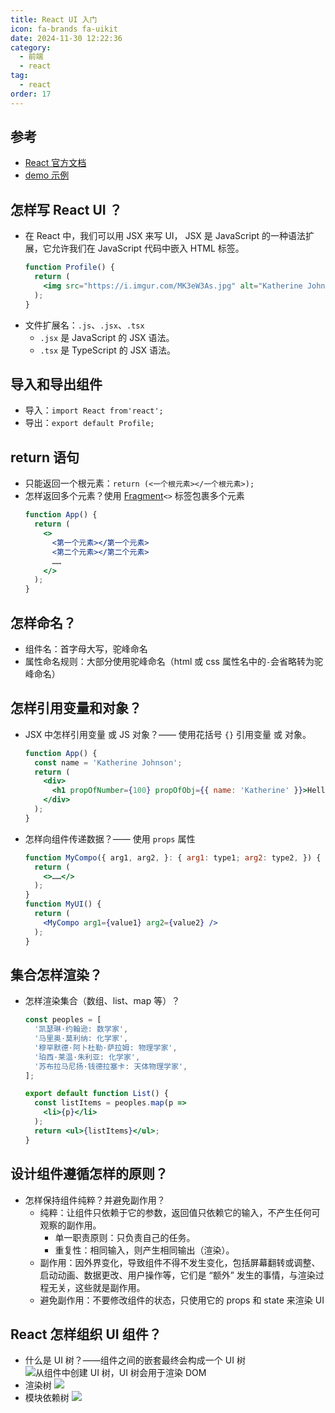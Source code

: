 ```yaml
---
title: React UI 入门
icon: fa-brands fa-uikit
date: 2024-11-30 12:22:36
category:
  - 前端
  - react
tag:
  - react
order: 17
---
```


## 参考
- [React 官方文档](https://zh-hans.react.dev/learn/describing-the-ui)
- [demo 示例](https://www.takeseem.com/demo-react/demo/react-jsx)

## 怎样写 React UI ？
- 在 React 中，我们可以用 JSX 来写 UI， JSX 是 JavaScript 的一种语法扩展，它允许我们在 JavaScript 代码中嵌入 HTML 标签。
  ```jsx
  function Profile() {
    return (
      <img src="https://i.imgur.com/MK3eW3As.jpg" alt="Katherine Johnson" />
    );
  }
  ```
- 文件扩展名：`.js`、`.jsx`、`.tsx`
  - `.jsx` 是 JavaScript 的 JSX 语法。
  - `.tsx` 是 TypeScript 的 JSX 语法。

## 导入和导出组件
- 导入：`import React from'react';`
- 导出：`export default Profile;`

## return 语句
- 只能返回一个根元素：`return (<一个根元素></一个根元素>);`
- 怎样返回多个元素？使用 [Fragment](https://zh-hans.react.dev/reference/react/Fragment)`<>` 标签包裹多个元素
  ```jsx
  function App() {
    return (
      <>
        <第一个元素></第一个元素>
        <第二个元素></第二个元素>
        ……
      </>
    );
  }
  ```

## 怎样命名？
- 组件名：首字母大写，驼峰命名
- 属性命名规则：大部分使用驼峰命名（html 或 css 属性名中的`-`会省略转为驼峰命名）

## 怎样引用变量和对象？
- JSX 中怎样引用变量 或 JS 对象？—— 使用花括号 `{}` 引用变量 或 对象。
  ```jsx
  function App() {
    const name = 'Katherine Johnson';
    return (
      <div>
        <h1 propOfNumber={100} propOfObj={{ name: 'Katherine' }}>Hello, {name}!</h1>
      </div>
    );
  }
  ```
- 怎样向组件传递数据？—— 使用 `props` 属性
  ```jsx
  function MyCompo({ arg1, arg2, }: { arg1: type1; arg2: type2, }) {
    return (
      <>……</>
    );
  }
  function MyUI() {
    return (
      <MyCompo arg1={value1} arg2={value2} />
    );
  }
  ```

## 集合怎样渲染？
- 怎样渲染集合（数组、list、map 等）？
  ```jsx
  const peoples = [
    '凯瑟琳·约翰逊: 数学家',
    '马里奥·莫利纳: 化学家',
    '穆罕默德·阿卜杜勒·萨拉姆: 物理学家',
    '珀西·莱温·朱利亚: 化学家',
    '苏布拉马尼扬·钱德拉塞卡: 天体物理学家',
  ];

  export default function List() {
    const listItems = peoples.map(p =>
      <li>{p}</li>
    );
    return <ul>{listItems}</ul>;
  }
  ```

## 设计组件遵循怎样的原则？
- 怎样保持组件纯粹？并避免副作用？
  - 纯粹：让组件只依赖于它的参数，返回值只依赖它的输入，不产生任何可观察的副作用。
    - 单一职责原则：只负责自己的任务。
    - 重复性：相同输入，则产生相同输出（渲染）。
  - 副作用：因外界变化，导致组件不得不发生变化，包括屏幕翻转或调整、启动动画、数据更改、用户操作等，它们是 “额外” 发生的事情，与渲染过程无关，这些就是副作用。
  - 避免副作用：不要修改组件的状态，只使用它的 props 和 state 来渲染 UI

## React 怎样组织 UI 组件？
- 什么是 UI 树？——组件之间的嵌套最终会构成一个 UI 树
  ![从组件中创建 UI 树，UI 树会用于渲染 DOM](https://zh-hans.react.dev/_next/image?url=%2Fimages%2Fdocs%2Fdiagrams%2Fpreserving_state_dom_tree.dark.png&w=1920&q=75)
- 渲染树
  ![](https://zh-hans.react.dev/_next/image?url=%2Fimages%2Fdocs%2Fdiagrams%2Fconditional_render_tree.dark.png&w=1200&q=75)
- 模块依赖树
  ![](https://zh-hans.react.dev/_next/image?url=%2Fimages%2Fdocs%2Fdiagrams%2Fmodule_dependency_tree.dark.png&w=1920&q=75)